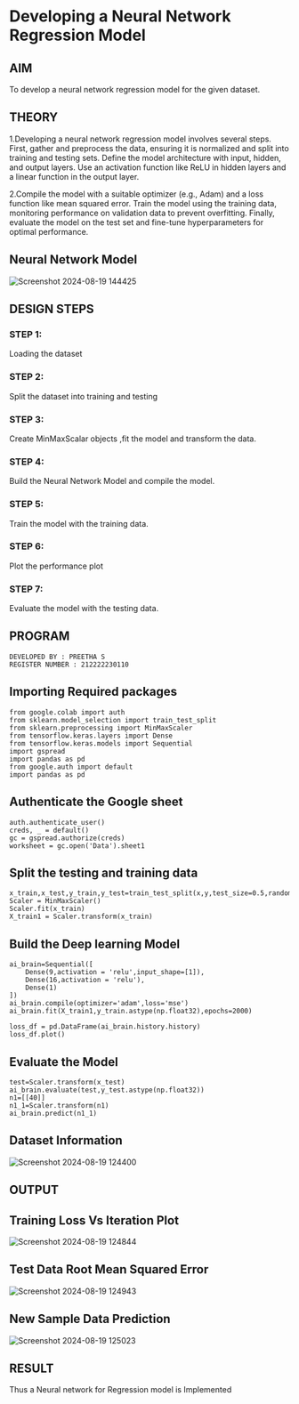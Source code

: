# Developing a Neural Network Regression Model

## AIM

To develop a neural network regression model for the given dataset.

## THEORY

1.Developing a neural network regression model involves several steps. First, gather and preprocess the data, ensuring it is normalized and split into training and testing sets. Define the model architecture with input, hidden, and output layers. Use an activation function like ReLU in hidden layers and a linear function in the output layer. 

2.Compile the model with a suitable optimizer (e.g., Adam) and a loss function like mean squared error. Train the model using the training data, monitoring performance on validation data to prevent overfitting. Finally, evaluate the model on the test set and fine-tune hyperparameters for optimal performance.

## Neural Network Model

![Screenshot 2024-08-19 144425](https://github.com/user-attachments/assets/ceca7da9-2222-408e-af1b-0256b3b87da8)


## DESIGN STEPS

### STEP 1:

Loading the dataset

### STEP 2:

Split the dataset into training and testing

### STEP 3:

Create MinMaxScalar objects ,fit the model and transform the data.

### STEP 4:

Build the Neural Network Model and compile the model.

### STEP 5:

Train the model with the training data.

### STEP 6:

Plot the performance plot

### STEP 7:

Evaluate the model with the testing data.

## PROGRAM
```
DEVELOPED BY : PREETHA S
REGISTER NUMBER : 212222230110
```

## Importing Required packages
```
from google.colab import auth
from sklearn.model_selection import train_test_split
from sklearn.preprocessing import MinMaxScaler
from tensorflow.keras.layers import Dense
from tensorflow.keras.models import Sequential
import gspread
import pandas as pd
from google.auth import default
import pandas as pd

```
## Authenticate the Google sheet
```
auth.authenticate_user()
creds, _ = default()
gc = gspread.authorize(creds)
worksheet = gc.open('Data').sheet1

```
## Split the testing and training data
```
x_train,x_test,y_train,y_test=train_test_split(x,y,test_size=0.5,random_state=40)
Scaler = MinMaxScaler()
Scaler.fit(x_train)
X_train1 = Scaler.transform(x_train)

```

## Build the Deep learning Model
```
ai_brain=Sequential([
    Dense(9,activation = 'relu',input_shape=[1]),
    Dense(16,activation = 'relu'),
    Dense(1)
])
ai_brain.compile(optimizer='adam',loss='mse')
ai_brain.fit(X_train1,y_train.astype(np.float32),epochs=2000)

loss_df = pd.DataFrame(ai_brain.history.history)
loss_df.plot()
```
## Evaluate the Model
```
test=Scaler.transform(x_test)
ai_brain.evaluate(test,y_test.astype(np.float32))
n1=[[40]]
n1_1=Scaler.transform(n1)
ai_brain.predict(n1_1)
```

## Dataset Information

![Screenshot 2024-08-19 124400](https://github.com/user-attachments/assets/163d2f78-f96d-4867-ad04-75fb0fac5438)


## OUTPUT

## Training Loss Vs Iteration Plot

![Screenshot 2024-08-19 124844](https://github.com/user-attachments/assets/eb2e4379-fa76-40e8-9535-9af9926f1449)

## Test Data Root Mean Squared Error

![Screenshot 2024-08-19 124943](https://github.com/user-attachments/assets/3044b8f1-5af9-4615-8d94-7c9c69830bc1)


## New Sample Data Prediction

![Screenshot 2024-08-19 125023](https://github.com/user-attachments/assets/ccf98b96-8910-4792-9dbc-6c539a3019bf)


## RESULT

Thus a Neural network for Regression model is Implemented
